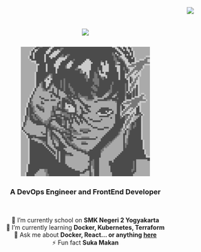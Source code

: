 <img align="right" src="https://visitor-badge.laobi.icu/badge?page_id=salesp07.salesp07" />

<h1 align="center">
    <img src="https://readme-typing-svg.herokuapp.com/?font=Righteous&size=35&center=true&vCenter=true&width=500&height=70&duration=4000&lines=Hi+There!+👋;+I'm+Muhammad+Rafli!;" />
</h1>

<!-- Menambahkan GIF -->
<div align="center">
    <img src="hehe.gif" alt="Hehe GIF" width="300" />
</div>

<h3 align="center">A DevOps Engineer and FrontEnd Developer</h3>

<br/>

<div align="center">
 
 🔭 I’m currently school on **SMK Negeri 2 Yogyakarta** <br />
 🌱 I’m currently learning **Docker, Kubernetes, Terraform** <br />
 💬 Ask me about **Docker, React... or anything [here](https://github.com/rufflekies/)** <br />
 ⚡ Fun fact **Suka Makan** <br />
</div>

